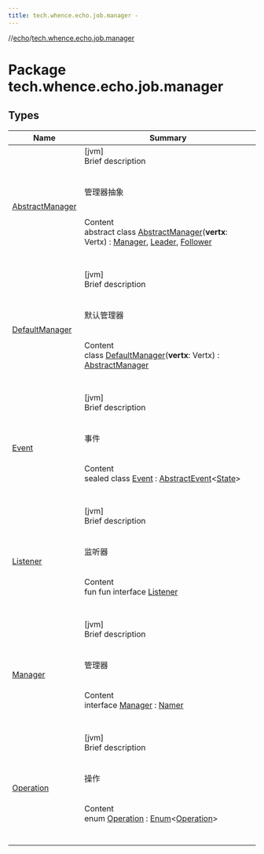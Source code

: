 ```yaml
---
title: tech.whence.echo.job.manager -
---
```

//[echo](../index.md)/[tech.whence.echo.job.manager](index.md)



# Package tech.whence.echo.job.manager  


## Types  
  
|  Name|  Summary| 
|---|---|
| [AbstractManager](-abstract-manager/index.md)| [jvm]  <br>Brief description  <br><br><br>管理器抽象<br><br>  <br>Content  <br>abstract class [AbstractManager](-abstract-manager/index.md)(**vertx**: Vertx) : [Manager](-manager/index.md), [Leader](../tech.whence.echo.job.manager.management/-leader/index.md), [Follower](../tech.whence.echo.job.manager.management/-follower/index.md)  <br><br><br>
| [DefaultManager](-default-manager/index.md)| [jvm]  <br>Brief description  <br><br><br>默认管理器<br><br>  <br>Content  <br>class [DefaultManager](-default-manager/index.md)(**vertx**: Vertx) : [AbstractManager](-abstract-manager/index.md)  <br><br><br>
| [Event](-event/index.md)| [jvm]  <br>Brief description  <br><br><br>事件<br><br>  <br>Content  <br>sealed class [Event](-event/index.md) : [AbstractEvent](../tech.whence.echo.event/-abstract-event/index.md)<[State](../tech.whence.echo.job.manager.state/-state/index.md)>   <br><br><br>
| [Listener](-listener/index.md)| [jvm]  <br>Brief description  <br><br><br>监听器<br><br>  <br>Content  <br>fun fun interface [Listener](-listener/index.md)  <br><br><br>
| [Manager](-manager/index.md)| [jvm]  <br>Brief description  <br><br><br>管理器<br><br>  <br>Content  <br>interface [Manager](-manager/index.md) : [Namer](../tech.whence.echo.definition/-namer/index.md)  <br><br><br>
| [Operation](-operation/index.md)| [jvm]  <br>Brief description  <br><br><br>操作<br><br>  <br>Content  <br>enum [Operation](-operation/index.md) : [Enum](https://kotlinlang.org/api/latest/jvm/stdlib/kotlin/-enum/index.html)<[Operation](-operation/index.md)>   <br><br><br>

